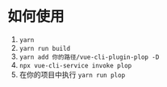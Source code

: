 # 如何使用

1.  ` yarn `
2.  ` yarn run build `
3.  ` yarn add 你的路径/vue-cli-plugin-plop -D `
4.  ` npx vue-cli-service invoke plop `
5.  在你的项目中执行 ` yarn run plop `